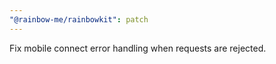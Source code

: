 ```yaml
---
"@rainbow-me/rainbowkit": patch
---
```

Fix mobile connect error handling when requests are rejected.
